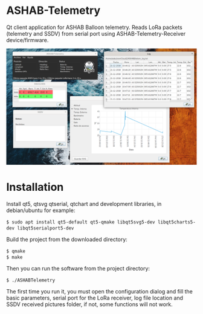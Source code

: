 # ASHAB-Telemetry

Qt client application for ASHAB Balloon telemetry.
Reads LoRa packets (telemetry and SSDV) from serial port using ASHAB-Telemetry-Receiver device/firmware.

![App](ASHAB-Telemetry.png)

# Installation

Install qt5, qtsvg qtserial, qtchart and development libraries, in debian/ubuntu for example:
```
$ sudo apt install qt5-default qt5-qmake libqt5svg5-dev libqt5charts5-dev libqt5serialport5-dev
```

Build the project from the downloaded directory:

```
$ qmake
$ make
```
Then you can run the software from the project directory:

```
$ ./ASHABTelemetry
```

The first time you run it, you must open the configuration dialog and fill the basic parameters, serial port for the LoRa receiver, log file location and SSDV received pictures folder, if not, some functions will not work.


